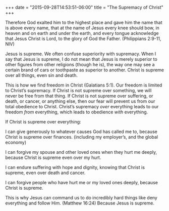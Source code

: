 +++
date = "2015-09-28T14:53:51-06:00"
title = "The Supremacy of Christ"
+++

Therefore God exalted him to the highest place
and gave him the name that is above every name,
that at the name of Jesus every knee should bow,
in heaven and on earth and under the earth,
and every tongue acknowledge that Jesus Christ is Lord,
to the glory of God the Father. (Philippians 2:9-11, NIV)

Jesus is supreme. We often confuse superiority with supremacy. When I say that Jesus is supreme, I do not mean that Jesus is merely superior to other figures from other religions (though he is), the way one may see a certain brand of cars or toothpaste as superior to another. Christ is supreme over all things, even sin and death.

This is how we find freedom in Christ (Galatians 5:1). Our freedom is limited to Christ’s supremacy. If Christ is not supreme over something, we will never be free from that thing. If Christ is not supreme over suffering, or death, or cancer, or anything else, then our fear will prevent us from our total obedience to Christ. Christ’s supremacy *over* everything leads to our freedom *from* everything, which leads to obedience *with* everything.

If Christ is supreme over everything:

I can give generously to whatever causes God has called me to, because Christ is supreme over finances. (including my employer’s, and the global economy)

I can forgive my spouse and other loved ones when they hurt me deeply, because Christ is supreme even over my hurt.

I can endure suffering with hope and dignity, knowing that Christ is supreme, even over death and cancer.

I can forgive people who have hurt me or my loved ones deeply, because Christ is supreme.

This is why Jesus can command us to do incredibly hard things like deny everything and follow Him. (Matthew 16:24) Because Jesus is supreme.

